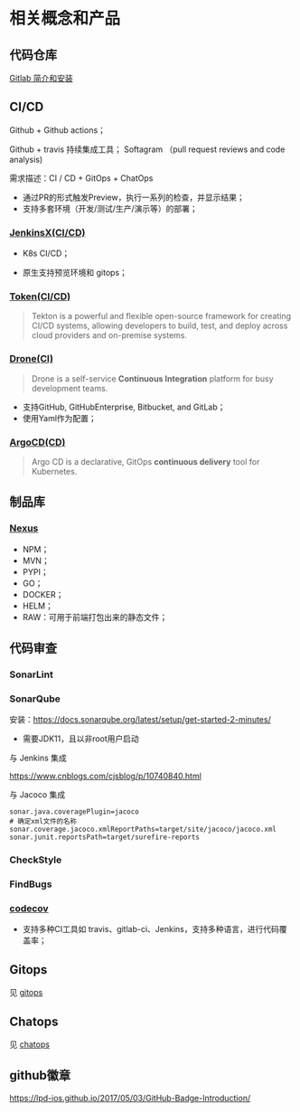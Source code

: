 # 相关概念和产品

## 代码仓库

[Gitlab 简介和安装](./codehub/gitlab.md)



## CI/CD

Github + Github actions；

Github + travis 持续集成工具； Softagram （pull request reviews and code analysis)



需求描述：CI / CD + GitOps + ChatOps

- 通过PR的形式触发Preview，执行一系列的检查，并显示结果；
- 支持多套环境（开发/测试/生产/演示等）的部署；



### [JenkinsX(CI/CD)](./jenkinsx.md)

- K8s CI/CD；

- 原生支持预览环境和 gitops；




### [Token(CI/CD)](./cicd/tekton.md)

> Tekton is a powerful and flexible open-source framework for creating CI/CD systems, allowing developers to build, test, and deploy across cloud providers and on-premise systems.

 

### [Drone(CI)](./drone.md)

> Drone is a self-service **Continuous Integration** platform for busy development teams.

- 支持GitHub, GitHubEnterprise, Bitbucket, and GitLab；
- 使用Yaml作为配置；



### [ArgoCD(CD)](https://github.com/argoproj/argo-cd)

> Argo CD is a declarative, GitOps **continuous delivery** tool for Kubernetes.





## 制品库

### [Nexus](./nexus.md)

- NPM；
- MVN；
- PYPI；
- GO；
- DOCKER；
- HELM；
- RAW：可用于前端打包出来的静态文件；





## 代码审查

### SonarLint



### SonarQube

安装：https://docs.sonarqube.org/latest/setup/get-started-2-minutes/

- 需要JDK11，且以非root用户启动

与 Jenkins 集成

https://www.cnblogs.com/cjsblog/p/10740840.html

与 Jacoco 集成

```properties
sonar.java.coveragePlugin=jacoco
# 确定xml文件的名称
sonar.coverage.jacoco.xmlReportPaths=target/site/jacoco/jacoco.xml
sonar.junit.reportsPath=target/surefire-reports
```

### CheckStyle



### FindBugs



### [codecov](https://docs.codecov.io/docs/supported-languages)

- 支持多种CI工具如 travis、gitlab-ci、Jenkins，支持多种语言，进行代码覆盖率；



## Gitops

见 [gitops](./gitops.md)



## Chatops

见 [chatops](./chatops.md)



## github徽章

https://lpd-ios.github.io/2017/05/03/GitHub-Badge-Introduction/